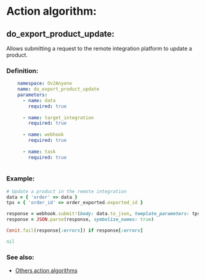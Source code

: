 # Action algorithm:

## do_export_product_update:

Allows submitting a request to the remote integration platform to update a product.
    
### Definition:
```YAML
    namespace: Ov2Anyone
    name: do_export_product_update
    parameters:
      - name: data
        required: true
        
      - name: target_integration
        required: true
        
      - name: webhook
        required: true
        
      - name: task
        required: true
        
```

### Example:
```RUBY
# Update a product in the remote integration
data = { 'order' => data }
tps = { 'order_id' => order_exported.exported_id }

response = webhook.submit!(body: data.to_json, template_parameters: tps)
response = JSON.parse(response, symbolize_names: true)

Cenit.fail(response[:errors]) if response[:errors]

nil
```

### See also:
* [Others action algorithms](overview?id=do_export_product_update)